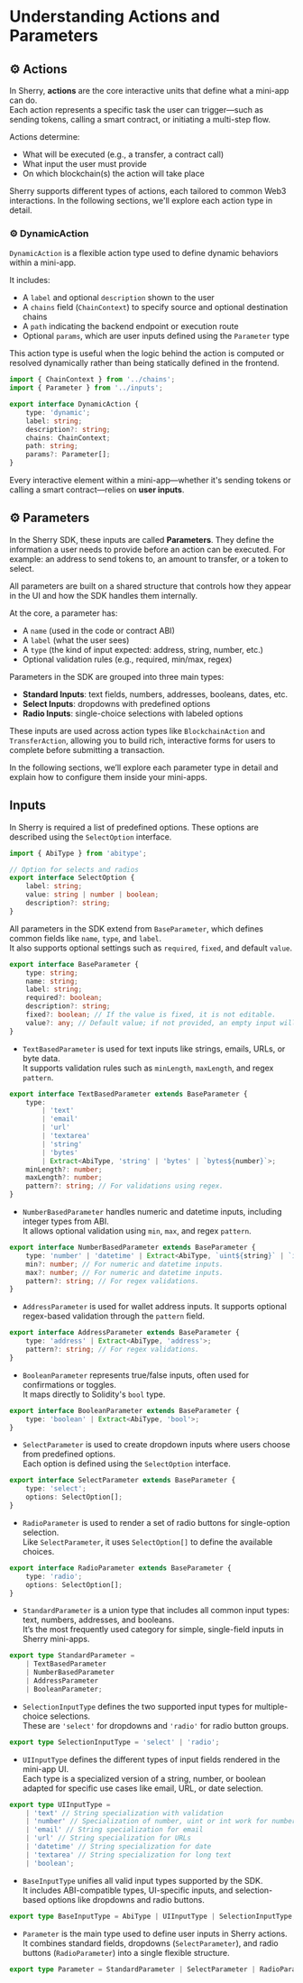 # Understanding Actions and Parameters

## ⚙️ Actions

In Sherry, **actions** are the core interactive units that define what a mini-app can do.  
Each action represents a specific task the user can trigger—such as sending tokens, calling a smart contract, or initiating a multi-step flow.

Actions determine:
- What will be executed (e.g., a transfer, a contract call)
- What input the user must provide
- On which blockchain(s) the action will take place

Sherry supports different types of actions, each tailored to common Web3 interactions. In the following sections, we'll explore each action type in detail.

### ⚙️ DynamicAction

`DynamicAction` is a flexible action type used to define dynamic behaviors within a mini-app.

It includes:
- A `label` and optional `description` shown to the user
- A `chains` field (`ChainContext`) to specify source and optional destination chains
- A `path` indicating the backend endpoint or execution route
- Optional `params`, which are user inputs defined using the `Parameter` type

This action type is useful when the logic behind the action is computed or resolved dynamically rather than being statically defined in the frontend.

```typescript
import { ChainContext } from '../chains';
import { Parameter } from '../inputs';

export interface DynamicAction {
    type: 'dynamic';
    label: string;
    description?: string;
    chains: ChainContext;
    path: string;
    params?: Parameter[];
}
```

Every interactive element within a mini-app—whether it's sending tokens or calling a smart contract—relies on **user inputs**.

## ⚙️ Parameters

In the Sherry SDK, these inputs are called **Parameters**. They define the information a user needs to provide before an action can be executed. For example: an address to send tokens to, an amount to transfer, or a token to select.

All parameters are built on a shared structure that controls how they appear in the UI and how the SDK handles them internally.

At the core, a parameter has:
- A `name` (used in the code or contract ABI)
- A `label` (what the user sees)
- A `type` (the kind of input expected: address, string, number, etc.)
- Optional validation rules (e.g., required, min/max, regex)

Parameters in the SDK are grouped into three main types:

- **Standard Inputs**: text fields, numbers, addresses, booleans, dates, etc.
- **Select Inputs**: dropdowns with predefined options
- **Radio Inputs**: single-choice selections with labeled options

These inputs are used across action types like `BlockchainAction` and `TransferAction`, allowing you to build rich, interactive forms for users to complete before submitting a transaction.

In the following sections, we’ll explore each parameter type in detail and explain how to configure them inside your mini-apps.

## Inputs 

In Sherry is required a list of predefined options. These options are described using the `SelectOption` interface.

```typescript
import { AbiType } from 'abitype';

// Option for selects and radios
export interface SelectOption {
    label: string;
    value: string | number | boolean;
    description?: string;
}
```

All parameters in the SDK extend from `BaseParameter`, which defines common fields like `name`, `type`, and `label`.  
It also supports optional settings such as `required`, `fixed`, and default `value`.

```typescript
export interface BaseParameter {
    type: string;
    name: string;
    label: string;
    required?: boolean;
    description?: string;
    fixed?: boolean; // If the value is fixed, it is not editable.
    value?: any; // Default value; if not provided, an empty input will be rendered.
}
```

+ `TextBasedParameter` is used for text inputs like strings, emails, URLs, or byte data.  
It supports validation rules such as `minLength`, `maxLength`, and regex `pattern`.

```typescript
export interface TextBasedParameter extends BaseParameter {
    type:
        | 'text'
        | 'email'
        | 'url'
        | 'textarea'
        | 'string'
        | 'bytes'
        | Extract<AbiType, 'string' | 'bytes' | `bytes${number}`>;
    minLength?: number;
    maxLength?: number;
    pattern?: string; // For validations using regex.
}
```

+ `NumberBasedParameter` handles numeric and datetime inputs, including integer types from ABI.  
It allows optional validation using `min`, `max`, and regex `pattern`.

```typescript
export interface NumberBasedParameter extends BaseParameter {
    type: 'number' | 'datetime' | Extract<AbiType, `uint${string}` | `int${string}`>;
    min?: number; // For numeric and datetime inputs.
    max?: number; // For numeric and datetime inputs.
    pattern?: string; // For regex validations.
}
```
+ `AddressParameter` is used for wallet address inputs. It supports optional regex-based validation through the `pattern` field.

```typescript
export interface AddressParameter extends BaseParameter {
    type: 'address' | Extract<AbiType, 'address'>;
    pattern?: string; // For regex validations.
}
```
+ `BooleanParameter` represents true/false inputs, often used for confirmations or toggles.  
It maps directly to Solidity's `bool` type.

```typescript
export interface BooleanParameter extends BaseParameter {
    type: 'boolean' | Extract<AbiType, 'bool'>;
}
```
+ `SelectParameter` is used to create dropdown inputs where users choose from predefined options.  
Each option is defined using the `SelectOption` interface.

```typescript
export interface SelectParameter extends BaseParameter {
    type: 'select';
    options: SelectOption[];
}
```
+ `RadioParameter` is used to render a set of radio buttons for single-option selection.  
Like `SelectParameter`, it uses `SelectOption[]` to define the available choices.

```typescript
export interface RadioParameter extends BaseParameter {
    type: 'radio';
    options: SelectOption[];
}
```
+ `StandardParameter` is a union type that includes all common input types: text, numbers, addresses, and booleans.  
It’s the most frequently used category for simple, single-field inputs in Sherry mini-apps.

```typescript
export type StandardParameter =
    | TextBasedParameter
    | NumberBasedParameter
    | AddressParameter
    | BooleanParameter;
```

+ `SelectionInputType` defines the two supported input types for multiple-choice selections.  
These are `'select'` for dropdowns and `'radio'` for radio button groups.

```typescript
export type SelectionInputType = 'select' | 'radio';
```

+ `UIInputType` defines the different types of input fields rendered in the mini-app UI.  
Each type is a specialized version of a string, number, or boolean adapted for specific use cases like email, URL, or date selection.

```typescript
export type UIInputType =
    | 'text' // String specialization with validation
    | 'number' // Specialization of number, uint or int work for number too
    | 'email' // String specialization for email
    | 'url' // String specialization for URLs
    | 'datetime' // String specialization for date
    | 'textarea' // String specialization for long text
    | 'boolean';
```

+ `BaseInputType` unifies all valid input types supported by the SDK.  
It includes ABI-compatible types, UI-specific inputs, and selection-based options like dropdowns and radio buttons.

```typescript
export type BaseInputType = AbiType | UIInputType | SelectionInputType;
```

+ `Parameter` is the main type used to define user inputs in Sherry actions.  
It combines standard fields, dropdowns (`SelectParameter`), and radio buttons (`RadioParameter`) into a single flexible structure.

```typescript
export type Parameter = StandardParameter | SelectParameter | RadioParameter;
```
